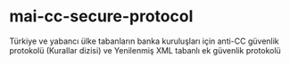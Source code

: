 # mai-cc-secure-protocol
Türkiye ve yabancı ülke tabanların banka kuruluşları için anti-CC güvenlik protokolü (Kurallar dizisi) ve Yenilenmiş XML tabanlı ek güvenlik protokolü
